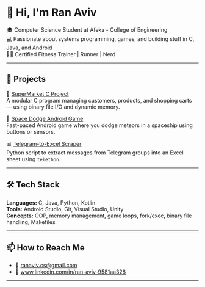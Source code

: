 # 👋 Hi, I'm Ran Aviv

🎓 Computer Science Student at Afeka - College of Engineering  
💻 Passionate about systems programming, games, and building stuff in C, Java, and Android  
🏋️‍♂️ Certified Fitness Trainer | Runner | Nerd

---

## 💼 Projects

🛒 [SuperMarket C Project](https://github.com/Ranavivcs/SuperMarket_C_Project)  
A modular C program managing customers, products, and shopping carts — using binary file I/O and dynamic memory.

🚀 [Space Dodge Android Game](https://github.com/Ranavivcs/DodgeGameApp)  
Fast-paced Android game where you dodge meteors in a spaceship using buttons or sensors.

📊 [Telegram-to-Excel Scraper](https://github.com/Ranavivcs/TelegramScraper)  
Python script to extract messages from Telegram groups into an Excel sheet using `telethon`.

---

## 🛠 Tech Stack

**Languages:** C, Java, Python, Kotlin  
**Tools:** Android Studio, Git, Visual Studio, Unity  
**Concepts:** OOP, memory management, game loops, fork/exec, binary file handling, Makefiles

---

## 📫 How to Reach Me

- 📧 ranaviv.cs@gmail.com  
- 💼 www.linkedin.com/in/ran-aviv-9581aa328



---
